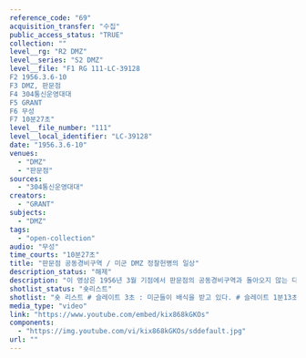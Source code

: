 ```yaml
---
reference_code: "69"
acquisition_transfer: "수집"
public_access_status: "TRUE"
collection: ""
level__rg: "R2 DMZ"
level__series: "S2 DMZ"
level__file: "F1 RG 111-LC-39128
F2 1956.3.6-10
F3 DMZ, 판문점
F4 304통신운영대대
F5 GRANT
F6 무성 
F7 10분27초"
level__file_number: "111"
level__local_identifier: "LC-39128"
date: "1956.3.6-10"
venues: 
  - "DMZ"
  - "판문점"
sources: 
  - "304통신운영대대"
creators: 
  - "GRANT"
subjects: 
  - "DMZ"
tags: 
  - "open-collection"
audio: "무성"
time_courts: "10분27초"
title: "판문점 공동경비구역 / 미군 DMZ 정찰헌병의 일상"
description_status: "해제"
description: "이 영상은 1956년 3월 기점에서 판문점의 공동경비구역과 돌아오지 않는 다리, 비무장지대 내 표지판 등을 볼 수 있다. 공동경비구역 내 북한인민군 경비병이 자유롭게 순찰하는 장면과 미군 촬영 사병이 인민군 경비병을 촬영하는 장면이 매우 인상적이다. 전체 영상은 구성이나 흐름에서도 매우 우수한 편이다. "
shotlist_status: "숏리스트"
shotlist: "숏 리스트 # 슬레이트 3초 : 미군들이 배식을 받고 있다. # 슬레이트 1분13초 : 미군들이 행진하고 있다. # 40롤 슬레이트 5분47초 : 판문점 공동경비구역 내에서 북한인민군 2명이 걸어가고 있다. 미군 촬영 병이 촬영하고 있다. “정지 모든 유엔 인원. 헌병 검문소”라는 표지판이 등장한다. 두 헌병이 서 있다. 차량이 검문소 앞에 멈추고 다른 두 헌병이 내린다. 헌병의 근무 교대가 이뤄진다. 스위스 중립국감독 위원회 차량이 돌아오지 않는 다리를 지나고 있다. # 41롤 슬레이트 6분58초 : 1956년 3월 10일 “군사분계선”이라는 표지판과 돌아오지 않는 다리가 보 인다. 두 헌병이 군사분계선 표지판과 돌아오지 않는 다리 등을 점검하고 있다. 스위스 중립국위원회 차량이 지나고 있다. 정지라는 표지판이 보인다. “휴전위원단공동보안지대” 표지판이 보인다. 공동경비 대 검문소 현판이 보인다. 스위스 및 스웨덴 기지 중립국감시위원회 현판이 보인다. # 21롤 슬레이트 8분07초 : 1956년 3월 6일 “위험 나비탄 출입금지”표지판이 보인다. “지뢰 위험”이라는 표지판이 보인다. 미군 근무자가 지뢰지대 일대를 점검하고 있다. “지뢰위험”표지판이 떨어진 것을 수리하고 있다. # 23롤 슬레이트 9분14초 : 미군기지에서 병사들이 훈련을 받고 있다. 이들은 DMZ정찰헌병중대이다. "
media_type: "video"
link: "https://www.youtube.com/embed/kix868kGKOs"
components: 
  - "https://img.youtube.com/vi/kix868kGKOs/sddefault.jpg"
url: ""
---
```

